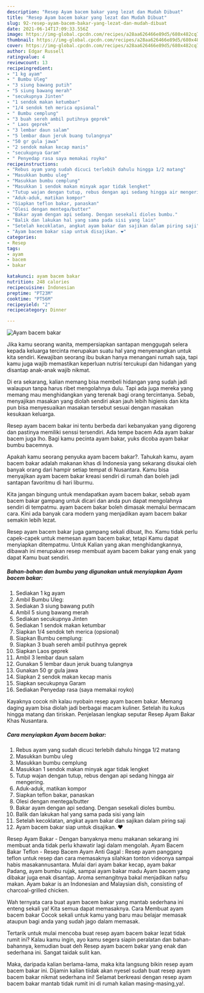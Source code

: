 ```yaml
---
description: "Resep Ayam bacem bakar yang lezat dan Mudah Dibuat"
title: "Resep Ayam bacem bakar yang lezat dan Mudah Dibuat"
slug: 92-resep-ayam-bacem-bakar-yang-lezat-dan-mudah-dibuat
date: 2021-06-14T17:09:33.556Z
image: https://img-global.cpcdn.com/recipes/a28aa626466e89d5/680x482cq70/ayam-bacem-bakar-foto-resep-utama.jpg
thumbnail: https://img-global.cpcdn.com/recipes/a28aa626466e89d5/680x482cq70/ayam-bacem-bakar-foto-resep-utama.jpg
cover: https://img-global.cpcdn.com/recipes/a28aa626466e89d5/680x482cq70/ayam-bacem-bakar-foto-resep-utama.jpg
author: Edgar Russell
ratingvalue: 4
reviewcount: 13
recipeingredient:
- "1 kg ayam"
- " Bumbu Uleg"
- "3 siung bawang putih"
- "5 siung bawang merah"
- "secukupnya Jinten"
- "1 sendok makan ketumbar"
- "1/4 sendok teh merica opsional"
- " Bumbu cemplung"
- "3 buah sereh ambil putihnya geprek"
- " Laos geprek"
- "3 lembar daun salam"
- "5 lembar daun jeruk buang tulangnya"
- "50 gr gula jawa"
- "2 sendok makan kecap manis"
- "secukupnya Garam"
- " Penyedap rasa saya memakai royko"
recipeinstructions:
- "Rebus ayam yang sudah dicuci terlebih dahulu hingga 1/2 matang"
- "Masukkan bumbu uleg"
- "Masukkan bumbu cemplung"
- "Masukkan 1 sendok makan minyak agar tidak lengket"
- "Tutup wajan dengan tutup, rebus dengan api sedang hingga air mengering."
- "Aduk-aduk, matikan kompor"
- "Siapkan teflon bakar, panaskan"
- "Olesi dengan mentega/butter"
- "Bakar ayam dengan api sedang. Dengan sesekali dioles bumbu."
- "Balik dan lakukan hal yang sama pada sisi yang lain"
- "Setelah kecoklatan, angkat ayam bakar dan sajikan dalam piring saji"
- "Ayam bacem bakar siap untuk disajikan. ❤️"
categories:
- Resep
tags:
- ayam
- bacem
- bakar

katakunci: ayam bacem bakar 
nutrition: 248 calories
recipecuisine: Indonesian
preptime: "PT23M"
cooktime: "PT56M"
recipeyield: "2"
recipecategory: Dinner

---
```



![Ayam bacem bakar](https://img-global.cpcdn.com/recipes/a28aa626466e89d5/680x482cq70/ayam-bacem-bakar-foto-resep-utama.jpg)

Jika kamu seorang wanita, mempersiapkan santapan menggugah selera kepada keluarga tercinta merupakan suatu hal yang menyenangkan untuk kita sendiri. Kewajiban seorang ibu bukan hanya menangani rumah saja, tapi kamu juga wajib memastikan keperluan nutrisi tercukupi dan hidangan yang disantap anak-anak wajib nikmat.

Di era  sekarang, kalian memang bisa membeli hidangan yang sudah jadi walaupun tanpa harus ribet mengolahnya dulu. Tapi ada juga mereka yang memang mau menghidangkan yang terenak bagi orang tercintanya. Sebab, menyajikan masakan yang diolah sendiri akan jauh lebih higienis dan kita pun bisa menyesuaikan masakan tersebut sesuai dengan masakan kesukaan keluarga. 

Resep ayam bacem bakar ini tentu berbeda dari kebanyakan yang digoreng dan pastinya memiliki senssi tersendiri. Ada tempe bacem Ada ayam bakar bacem juga lho. Bagi kamu pecinta ayam bakar, yuks dicoba ayam bakar bumbu bacemnya.

Apakah kamu seorang penyuka ayam bacem bakar?. Tahukah kamu, ayam bacem bakar adalah makanan khas di Indonesia yang sekarang disukai oleh banyak orang dari hampir setiap tempat di Nusantara. Kamu bisa menyajikan ayam bacem bakar kreasi sendiri di rumah dan boleh jadi santapan favoritmu di hari liburmu.

Kita jangan bingung untuk mendapatkan ayam bacem bakar, sebab ayam bacem bakar gampang untuk dicari dan anda pun dapat mengolahnya sendiri di tempatmu. ayam bacem bakar boleh dimasak memalui bermacam cara. Kini ada banyak cara modern yang menjadikan ayam bacem bakar semakin lebih lezat.

Resep ayam bacem bakar juga gampang sekali dibuat, lho. Kamu tidak perlu capek-capek untuk memesan ayam bacem bakar, tetapi Kamu dapat menyiapkan ditempatmu. Untuk Kalian yang akan menghidangkannya, dibawah ini merupakan resep membuat ayam bacem bakar yang enak yang dapat Kamu buat sendiri.

<!--inarticleads1-->

##### Bahan-bahan dan bumbu yang digunakan untuk menyiapkan Ayam bacem bakar:

1. Sediakan 1 kg ayam
1. Ambil  Bumbu Uleg:
1. Sediakan 3 siung bawang putih
1. Ambil 5 siung bawang merah
1. Sediakan secukupnya Jinten
1. Sediakan 1 sendok makan ketumbar
1. Siapkan 1/4 sendok teh merica (opsional)
1. Siapkan  Bumbu cemplung:
1. Siapkan 3 buah sereh ambil putihnya geprek
1. Siapkan  Laos geprek
1. Ambil 3 lembar daun salam
1. Gunakan 5 lembar daun jeruk buang tulangnya
1. Gunakan 50 gr gula jawa
1. Siapkan 2 sendok makan kecap manis
1. Siapkan secukupnya Garam
1. Sediakan  Penyedap rasa (saya memakai royko)


Kayaknya cocok nih kalau nyobain resep ayam bacem bakar. Memang daging ayam bisa diolah jadi berbagai macam kuliner. Setelah itu kukus hingga matang dan tiriskan. Penjelasan lengkap seputar Resep Ayam Bakar Khas Nusantara. 

<!--inarticleads2-->

##### Cara menyiapkan Ayam bacem bakar:

1. Rebus ayam yang sudah dicuci terlebih dahulu hingga 1/2 matang
1. Masukkan bumbu uleg
1. Masukkan bumbu cemplung
1. Masukkan 1 sendok makan minyak agar tidak lengket
1. Tutup wajan dengan tutup, rebus dengan api sedang hingga air mengering.
1. Aduk-aduk, matikan kompor
1. Siapkan teflon bakar, panaskan
1. Olesi dengan mentega/butter
1. Bakar ayam dengan api sedang. Dengan sesekali dioles bumbu.
1. Balik dan lakukan hal yang sama pada sisi yang lain
1. Setelah kecoklatan, angkat ayam bakar dan sajikan dalam piring saji
1. Ayam bacem bakar siap untuk disajikan. ❤️


Resep Ayam Bakar - Dengan banyaknya menu makanan sekarang ini membuat anda tidak perlu khawatir lagi dalam mengolah. Ayam Bacem Bakar Teflon - Resep Bacem Ayam Anti Gagal : Resep ayam panggang teflon untuk resep dan cara memasaknya silahkan tonton videonya sampai habis masakannusantara. Mulai dari ayam bakar kecap, ayam bakar Padang, ayam bumbu rujak, sampai ayam bakar madu Ayam bacem yang dibakar juga enak disantap. Aroma semangitnya bakal menjadikan nafsu makan. Ayam bakar is an Indonesian and Malaysian dish, consisting of charcoal-grilled chicken. 

Wah ternyata cara buat ayam bacem bakar yang mantab sederhana ini enteng sekali ya! Kita semua dapat memasaknya. Cara Membuat ayam bacem bakar Cocok sekali untuk kamu yang baru mau belajar memasak ataupun bagi anda yang sudah jago dalam memasak.

Tertarik untuk mulai mencoba buat resep ayam bacem bakar lezat tidak rumit ini? Kalau kamu ingin, ayo kamu segera siapin peralatan dan bahan-bahannya, kemudian buat deh Resep ayam bacem bakar yang enak dan sederhana ini. Sangat taidak sulit kan. 

Maka, daripada kalian berlama-lama, maka kita langsung bikin resep ayam bacem bakar ini. Dijamin kalian tiidak akan nyesel sudah buat resep ayam bacem bakar nikmat sederhana ini! Selamat berkreasi dengan resep ayam bacem bakar mantab tidak rumit ini di rumah kalian masing-masing,ya!.

